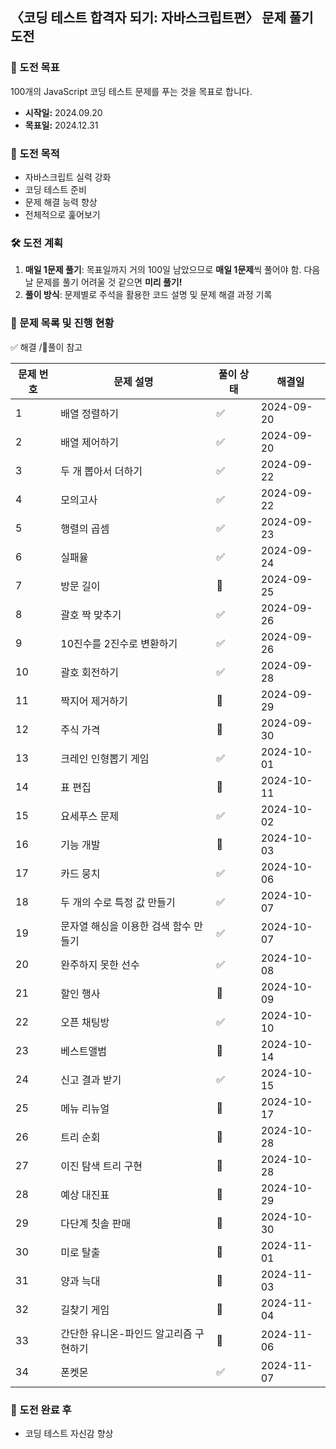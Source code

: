 ## 〈코딩 테스트 합격자 되기: 자바스크립트편〉 문제 풀기 도전

### 💪 도전 목표

100개의 JavaScript 코딩 테스트 문제를 푸는 것을 목표로 합니다.

- **시작일:** 2024.09.20
- **목표일:** 2024.12.31

### 📜 도전 목적

- 자바스크립트 실력 강화
- 코딩 테스트 준비
- 문제 해결 능력 향상
- 전체적으로 훑어보기

### 🛠 도전 계획

1. **매일 1문제 풀기**: 목표일까지 거의 100일 남았으므로 **매일 1문제**씩 풀어야 함. 다음날 문제를 풀기 어려울 것 같으면 **미리 풀기!**
2. **풀이 방식**: 문제별로 주석을 활용한 코드 설명 및 문제 해결 과정 기록

### 📂 문제 목록 및 진행 현황

✅ 해결 /🔺풀이 참고

| 문제 번호 | 문제 설명                              | 풀이 상태 | 해결일     |
| --------- | -------------------------------------- | --------- | ---------- |
| 1         | 배열 정렬하기                          | ✅        | 2024-09-20 |
| 2         | 배열 제어하기                          | ✅        | 2024-09-20 |
| 3         | 두 개 뽑아서 더하기                    | ✅        | 2024-09-22 |
| 4         | 모의고사                               | ✅        | 2024-09-22 |
| 5         | 행렬의 곱셈                            | ✅        | 2024-09-23 |
| 6         | 실패율                                 | ✅        | 2024-09-24 |
| 7         | 방문 길이                              | 🔺        | 2024-09-25 |
| 8         | 괄호 짝 맞추기                         | ✅        | 2024-09-26 |
| 9         | 10진수를 2진수로 변환하기              | ✅        | 2024-09-26 |
| 10        | 괄호 회전하기                          | ✅        | 2024-09-28 |
| 11        | 짝지어 제거하기                        | 🔺        | 2024-09-29 |
| 12        | 주식 가격                              | 🔺        | 2024-09-30 |
| 13        | 크레인 인형뽑기 게임                   | ✅        | 2024-10-01 |
| 14        | 표 편집                                | 🔺        | 2024-10-11 |
| 15        | 요세푸스 문제                          | ✅        | 2024-10-02 |
| 16        | 기능 개발                              | 🔺        | 2024-10-03 |
| 17        | 카드 뭉치                              | ✅        | 2024-10-06 |
| 18        | 두 개의 수로 특정 값 만들기            | ✅        | 2024-10-07 |
| 19        | 문자열 해싱을 이용한 검색 함수 만들기  | ✅        | 2024-10-07 |
| 20        | 완주하지 못한 선수                     | ✅        | 2024-10-08 |
| 21        | 할인 행사                              | 🔺        | 2024-10-09 |
| 22        | 오픈 채팅방                            | ✅        | 2024-10-10 |
| 23        | 베스트앨범                             | 🔺        | 2024-10-14 |
| 24        | 신고 결과 받기                         | ✅        | 2024-10-15 |
| 25        | 메뉴 리뉴얼                            | 🔺        | 2024-10-17 |
| 26        | 트리 순회                              | 🔺        | 2024-10-28 |
| 27        | 이진 탐색 트리 구현                    | 🔺        | 2024-10-28 |
| 28        | 예상 대진표                            | 🔺        | 2024-10-29 |
| 29        | 다단계 칫솔 판매                       | 🔺        | 2024-10-30 |
| 30        | 미로 탈출                              | 🔺        | 2024-11-01 |
| 31        | 양과 늑대                              | 🔺        | 2024-11-03 |
| 32        | 길찾기 게임                            | 🔺        | 2024-11-04 |
| 33        | 간단한 유니온-파인드 알고리즘 구현하기 | 🔺        | 2024-11-06 |
| 34        | 폰켓몬                                 | ✅        | 2024-11-07 |

<!--
이해x: 30, 31,32(전혀모르겠음),33(제대로 이해 x)
-->

### 🙌 도전 완료 후

- 코딩 테스트 자신감 향상
